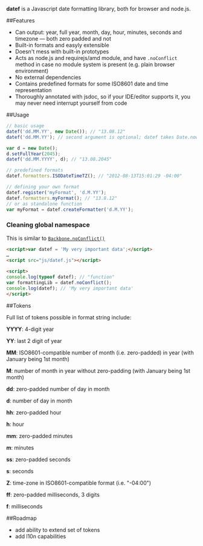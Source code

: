 **datef** is a Javascript date formatting library, both for browser and node.js.

##Features

* Can output: year, full year, month, day, hour, minutes, seconds and timezone — both zero padded and not
* Built-in formats and easyly extensible
* Doesn't mess with built-in prototypes
* Acts as node.js and requirejs/amd module, and have  `.noConflict` method in case no module system is present (e.g. plain browser environment)
* No external dependencies
* Contains predefined formats for some ISO8601 date and time representation
* Thoroughly annotated with jsdoc, so if your IDE/editor supports it, you may never need interrupt yourself from code

##Usage

```javascript
// basic usage
datef('dd.MM.YY', new Date()); // "13.08.12"
datef('dd.MM.YY'); // second argument is optional; datef takes Date.now() if no date is provided

var d = new Date();
d.setFullYear(2045);
datef('dd.MM.YYYY', d); // "13.08.2045"

// predefined formats
datef.formatters.ISODateTimeTZ(); // "2012-08-13T15:01:29 -04:00"

// defining your own format
datef.register('myFormat', 'd.M.YY');
datef.formatters.myFormat(); // "13.8.12"
// or as standalone function
var myFormat = datef.createFormatter('d.M.YY');
```

### Cleaning global namespace
This is similar to [`Backbone.noConflict()`](http://backbonejs.org/#Utility-noConflict)
```html
<script>var datef = 'My very important data';</script>
…
<script src="js/datef.js"></script>

<script>
console.log(typeof datef); // "function"
var formattingLib = datef.noConflict();
console.log(datef); // 'My very important data'
</script>
```

##Tokens

Full list of tokens possible in format string include:

**YYYY**: 4-digit year

**YY**: last 2 digit of year

**MM**: ISO8601-compatible number of month (i.e. zero-padded) in year (with January being 1st month)

**M**: number of month in year without zero-padding (with January being 1st month)

**dd**: zero-padded number of day in month

**d**: number of day in month

**hh**: zero-padded hour

**h**: hour

**mm**: zero-padded minutes

**m**: minutes

**ss**: zero-padded seconds

**s**: seconds

**Z**: time-zone in ISO8601-compatible format (i.e. "-04:00")

**ff**: zero-padded milliseconds, 3 digits

**f**: milliseconds

##Roadmap

* add ability to extend set of tokens
* add l10n capabilities